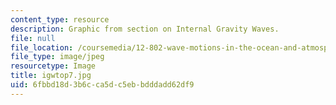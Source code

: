 ```yaml
---
content_type: resource
description: Graphic from section on Internal Gravity Waves.
file: null
file_location: /coursemedia/12-802-wave-motions-in-the-ocean-and-atmosphere-spring-2004/6fbbd18d3b6cca5dc5ebbdddadd62df9_igwtop7.jpg
file_type: image/jpeg
resourcetype: Image
title: igwtop7.jpg
uid: 6fbbd18d-3b6c-ca5d-c5eb-bdddadd62df9
---
```

